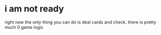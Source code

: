 # i am not ready


right now the only thing you can do is deal cards and check. there is pretty much 0 game logic